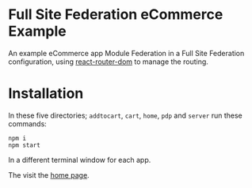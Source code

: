 Full Site Federation eCommerce Example
===============================================

An example eCommerce app Module Federation in a Full Site Federation configuration, using [react-router-dom](https://www.npmjs.com/package/react-router-dom) to manage the routing.

# Installation

In these five directories; `addtocart`, `cart`, `home`, `pdp` and `server` run these commands:

```
npm i 
npm start
```

In a different terminal window for each app.

The visit the [home page](http://localhost:3000/).
